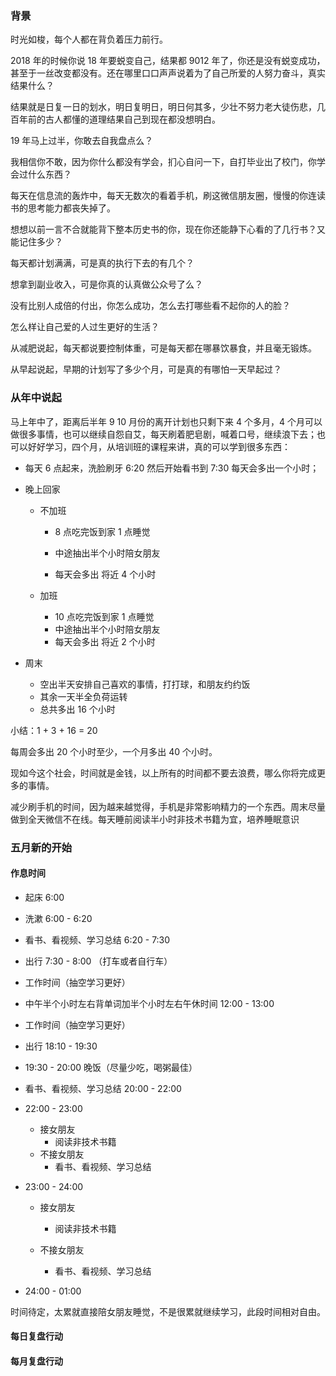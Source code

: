 ### 背景

时光如梭，每个人都在背负着压力前行。

2018 年的时候你说 18 年要蜕变自己，结果都 9012 年了，你还是没有蜕变成功，甚至于一丝改变都没有。还在哪里口口声声说着为了自己所爱的人努力奋斗，真实结果什么？

结果就是日复一日的划水，明日复明日，明日何其多，少壮不努力老大徒伤悲，几百年前的古人都懂的道理结果自己到现在都没想明白。

19 年马上过半，你敢去自我盘点么？

我相信你不敢，因为你什么都没有学会，扪心自问一下，自打毕业出了校门，你学会过什么东西？

每天在信息流的轰炸中，每天无数次的看着手机，刷这微信朋友圈，慢慢的你连读书的思考能力都丧失掉了。

想想以前一言不合就能背下整本历史书的你，现在你还能静下心看的了几行书？又能记住多少？

每天都计划满满，可是真的执行下去的有几个？

想拿到副业收入，可是你真的认真做公众号了么？

没有比别人成倍的付出，你怎么成功，怎么去打哪些看不起你的人的脸？

怎么样让自己爱的人过生更好的生活？

从减肥说起，每天都说要控制体重，可是每天都在哪暴饮暴食，并且毫无锻炼。

从早起说起，早期的计划写了多少个月，可是真的有哪怕一天早起过？

### 从年中说起

马上年中了，距离后半年 9 10 月份的离开计划也只剩下来 4 个多月，4  个月可以做很多事情，也可以继续自怨自艾，每天刷着肥皂剧，喊着口号，继续浪下去；也可以好好学习，四个月，从培训班的课程来讲，真的可以学到很多东西：

* 每天 6 点起来，洗脸刷牙 6:20 然后开始看书到 7:30 每天会多出一个小时；

* 晚上回家

  * 不加班

    * 8 点吃完饭到家 1 点睡觉 

    * 中途抽出半个小时陪女朋友

    * 每天会多出 将近 4 个小时

  * 加班

    * 10 点吃完饭到家 1 点睡觉
    * 中途抽出半个小时陪女朋友
    * 每天会多出 将近 2 个小时

* 周末
  * 空出半天安排自己喜欢的事情，打打球，和朋友约约饭
  * 其余一天半全负荷运转
  * 总共多出 16 个小时

小结：1 + 3 + 16 = 20

每周会多出 20 个小时至少，一个月多出 40 个小时。

现如今这个社会，时间就是金钱，以上所有的时间都不要去浪费，哪么你将完成更多的事情。

减少刷手机的时间，因为越来越觉得，手机是非常影响精力的一个东西。周末尽量做到全天微信不在线。每天睡前阅读半小时非技术书籍为宜，培养睡眠意识

### 五月新的开始

#### 作息时间

* 起床 6:00

* 洗漱 6:00 - 6:20

* 看书、看视频、学习总结 6:20 - 7:30

* 出行 7:30 - 8:00 （打车或者自行车）

* 工作时间（抽空学习更好）

* 中午半个小时左右背单词加半个小时左右午休时间 12:00 - 13:00

* 工作时间（抽空学习更好）

* 出行 18:10 - 19:30

* 19:30 - 20:00 晚饭（尽量少吃，喝粥最佳）

* 看书、看视频、学习总结 20:00 - 22:00

* 22:00 - 23:00

  * 接女朋友
    * 阅读非技术书籍
  * 不接女朋友
    * 看书、看视频、学习总结

* 23:00 - 24:00

  * 接女朋友

    * 阅读非技术书籍

  * 不接女朋友

    * 看书、看视频、学习总结

* 24:00 - 01:00
  
时间待定，太累就直接陪女朋友睡觉，不是很累就继续学习，此段时间相对自由。

#### 每日复盘行动



#### 每月复盘行动